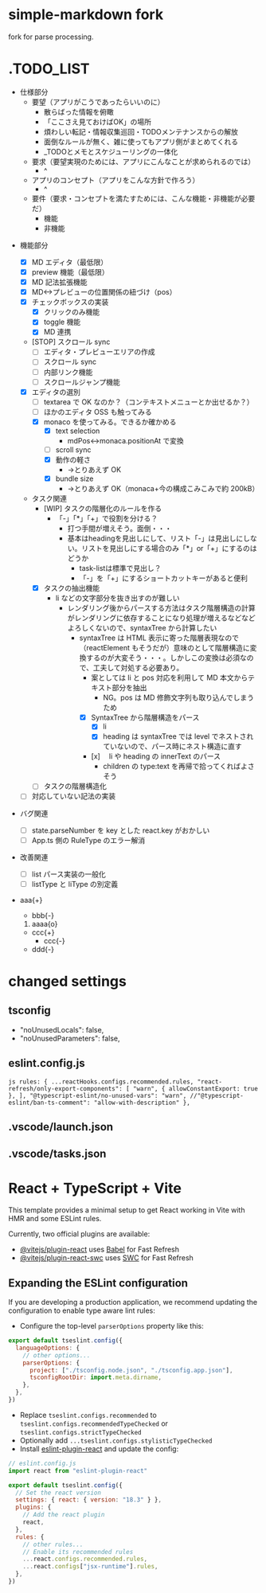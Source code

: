 # simple-markdown fork

fork for parse processing.

# .TODO_LIST

- 仕様部分
  - 要望（アプリがこうであったらいいのに）
    - 散らばった情報を俯瞰
    - 「ここさえ見ておけばOK」の場所
    - 煩わしい転記・情報収集巡回・TODOメンテナンスからの解放
    - 面倒なルールが無く、雑に使ってもアプリ側がまとめてくれる
    - _TODOとメモとスケジューリングの一体化
  - 要求（要望実現のためには、アプリにこんなことが求められるのでは）
    - ^
  - アプリのコンセプト（アプリをこんな方針で作ろう）
    - ^
  - 要件（要求・コンセプトを満たすためには、こんな機能・非機能が必要だ）
    - 機能
    - 非機能

+ 機能部分

  - [x] MD エディタ（最低限）
  - [x] preview 機能（最低限）
  - [x] MD 記法拡張機能
  - [x] MD<->プレビューの位置関係の紐づけ（pos）
  - [x] チェックボックスの実装
    - [x] クリックのみ機能
    - [x] toggle 機能
    - [x] MD 連携 
  - [STOP] スクロール sync
    - [ ] エディタ・プレビューエリアの作成
    - [ ] スクロール sync
    - [ ] 内部リンク機能
    - [ ] スクロールジャンプ機能
  - [x] エディタの選別
    - [ ] textarea で OK なのか？（コンテキストメニューとか出せるか？）
    - [ ] ほかのエディタ OSS も触ってみる
    - [x] monaco を使ってみる。できるか確かめる
      - [x] text selection
        - mdPos<->monaca.positionAt で変換
      - [ ] scroll sync
      - [x] 動作の軽さ
        - ->とりあえず OK
      - [x] bundle size
        - ->とりあえず OK（monaca+今の構成こみこみで約 200kB）
  + タスク関連
    - [WIP] タスクの階層化のルールを作る
      - 「-」「*」「+」で役割を分ける？
        - 打つ手間が増えそう。面倒・・・
        - 基本はheadingを見出しにして、リスト「-」は見出しにしない。リストを見出しにする場合のみ「*」or「+」にするのはどうか
          - task-listは標準で見出し？ 
          - 「-」を「+」にするショートカットキーがあると便利
    - [x] タスクの抽出機能
      - li などの文字部分を抜き出すのが難しい
        - レンダリング後からパースする方法はタスク階層構造の計算がレンダリングに依存することになり処理が増えるなどなどよろしくないので、syntaxTree から計算したい
          - syntaxTree は HTML 表示に寄った階層表現なので（reactElement もそうだが）意味のとして階層構造に変換するのが大変そう・・・。しかしこの変換は必須なので、工夫して対処する必要あり。
            - 案としては li と pos 対応を利用して MD 本文からテキスト部分を抽出
              - NG。pos は MD 修飾文字列も取り込んでしまうため
            - [x] SyntaxTree から階層構造をパース
              - [x] li
              - [x] heading は syntaxTree では level でネストされていないので、パース時にネスト構造に直す
            - [x]　 li や heading の innerText のパース
              - children の type:text を再帰で拾ってくればよさそう
    - [ ] タスクの階層構造化
  - [ ] 対応していない記法の実装

+ バグ関連

  - [ ] state.parseNumber を key とした react.key がおかしい
  - [ ] App.ts 側の RuleType のエラー解消

+ 改善関連

  - [ ] list パース実装の一般化
  - [ ] listType と liType の別定義

+ aaa{+}
  - bbb{-}
  1. aaaa{o}
  + ccc{+}
    - ccc{-}
  - ddd{-}

# changed settings

## tsconfig

- "noUnusedLocals": false,
- "noUnusedParameters": false,

## eslint.config.js

`js
rules: {
      ...reactHooks.configs.recommended.rules,
      "react-refresh/only-export-components": [
        "warn",
        { allowConstantExport: true },
      ],
      "@typescript-eslint/no-unused-vars": "warn",
      //"@typescript-eslint/ban-ts-comment": "allow-with-description"
    },
`

## .vscode/launch.json

## .vscode/tasks.json

# React + TypeScript + Vite

This template provides a minimal setup to get React working in Vite with HMR and some ESLint rules.

Currently, two official plugins are available:

- [@vitejs/plugin-react](https://github.com/vitejs/vite-plugin-react/blob/main/packages/plugin-react/README.md) uses [Babel](https://babeljs.io/) for Fast Refresh
- [@vitejs/plugin-react-swc](https://github.com/vitejs/vite-plugin-react-swc) uses [SWC](https://swc.rs/) for Fast Refresh

## Expanding the ESLint configuration

If you are developing a production application, we recommend updating the configuration to enable type aware lint rules:

- Configure the top-level `parserOptions` property like this:

```js
export default tseslint.config({
  languageOptions: {
    // other options...
    parserOptions: {
      project: ["./tsconfig.node.json", "./tsconfig.app.json"],
      tsconfigRootDir: import.meta.dirname,
    },
  },
})
```

- Replace `tseslint.configs.recommended` to `tseslint.configs.recommendedTypeChecked` or `tseslint.configs.strictTypeChecked`
- Optionally add `...tseslint.configs.stylisticTypeChecked`
- Install [eslint-plugin-react](https://github.com/jsx-eslint/eslint-plugin-react) and update the config:

```js
// eslint.config.js
import react from "eslint-plugin-react"

export default tseslint.config({
  // Set the react version
  settings: { react: { version: "18.3" } },
  plugins: {
    // Add the react plugin
    react,
  },
  rules: {
    // other rules...
    // Enable its recommended rules
    ...react.configs.recommended.rules,
    ...react.configs["jsx-runtime"].rules,
  },
})
```
